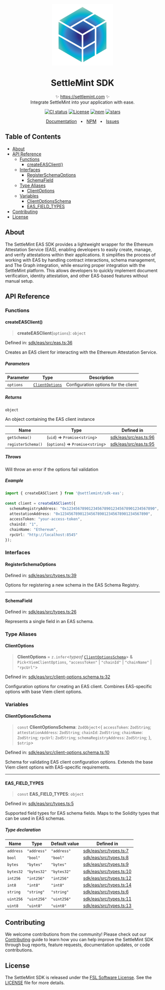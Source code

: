 <p align="center">
  <img src="https://github.com/settlemint/sdk/blob/main/logo.svg" width="200px" align="center" alt="SettleMint logo" />
  <h1 align="center">SettleMint SDK</h1>
  <p align="center">
    ✨ <a href="https://settlemint.com">https://settlemint.com</a> ✨
    <br/>
    Integrate SettleMint into your application with ease.
  </p>
</p>

<p align="center">
<a href="https://github.com/settlemint/sdk/actions?query=branch%3Amain"><img src="https://github.com/settlemint/sdk/actions/workflows/build.yml/badge.svg?event=push&branch=main" alt="CI status" /></a>
<a href="https://fsl.software" rel="nofollow"><img src="https://img.shields.io/npm/l/@settlemint/sdk-eas" alt="License"></a>
<a href="https://www.npmjs.com/package/@settlemint/sdk-eas" rel="nofollow"><img src="https://img.shields.io/npm/dw/@settlemint/sdk-eas" alt="npm"></a>
<a href="https://github.com/settlemint/sdk" rel="nofollow"><img src="https://img.shields.io/github/stars/settlemint/sdk" alt="stars"></a>
</p>

<div align="center">
  <a href="https://console.settlemint.com/documentation">Documentation</a>
  <span>&nbsp;&nbsp;•&nbsp;&nbsp;</span>
  <a href="https://www.npmjs.com/package/@settlemint/sdk-eas">NPM</a>
  <span>&nbsp;&nbsp;•&nbsp;&nbsp;</span>
  <a href="https://github.com/settlemint/sdk/issues">Issues</a>
  <br />
</div>

## Table of Contents

- [About](#about)
- [API Reference](#api-reference)
  - [Functions](#functions)
    - [createEASClient()](#createeasclient)
  - [Interfaces](#interfaces)
    - [RegisterSchemaOptions](#registerschemaoptions)
    - [SchemaField](#schemafield)
  - [Type Aliases](#type-aliases)
    - [ClientOptions](#clientoptions)
  - [Variables](#variables)
    - [ClientOptionsSchema](#clientoptionsschema)
    - [EAS\_FIELD\_TYPES](#eas_field_types)
- [Contributing](#contributing)
- [License](#license)

## About

The SettleMint EAS SDK provides a lightweight wrapper for the Ethereum Attestation Service (EAS), enabling developers to easily create, manage, and verify attestations within their applications. It simplifies the process of working with EAS by handling contract interactions, schema management, and The Graph integration, while ensuring proper integration with the SettleMint platform. This allows developers to quickly implement document verification, identity attestation, and other EAS-based features without manual setup.

## API Reference

### Functions

#### createEASClient()

> **createEASClient**(`options`): `object`

Defined in: [sdk/eas/src/eas.ts:36](https://github.com/settlemint/sdk/blob/v2.3.2/sdk/eas/src/eas.ts#L36)

Creates an EAS client for interacting with the Ethereum Attestation Service.

##### Parameters

| Parameter | Type | Description |
| ------ | ------ | ------ |
| `options` | [`ClientOptions`](#clientoptions) | Configuration options for the client |

##### Returns

`object`

An object containing the EAS client instance

| Name | Type | Defined in |
| ------ | ------ | ------ |
| `getSchema()` | (`uid`) => `Promise`\<`string`\> | [sdk/eas/src/eas.ts:96](https://github.com/settlemint/sdk/blob/v2.3.2/sdk/eas/src/eas.ts#L96) |
| `registerSchema()` | (`options`) => `Promise`\<`string`\> | [sdk/eas/src/eas.ts:95](https://github.com/settlemint/sdk/blob/v2.3.2/sdk/eas/src/eas.ts#L95) |

##### Throws

Will throw an error if the options fail validation

##### Example

```ts
import { createEASClient } from '@settlemint/sdk-eas';

const client = createEASClient({
  schemaRegistryAddress: "0x1234567890123456789012345678901234567890",
  attestationAddress: "0x1234567890123456789012345678901234567890",
  accessToken: "your-access-token",
  chainId: "1",
  chainName: "Ethereum",
  rpcUrl: "http://localhost:8545"
});
```

### Interfaces

#### RegisterSchemaOptions

Defined in: [sdk/eas/src/types.ts:39](https://github.com/settlemint/sdk/blob/v2.3.2/sdk/eas/src/types.ts#L39)

Options for registering a new schema in the EAS Schema Registry.

***

#### SchemaField

Defined in: [sdk/eas/src/types.ts:26](https://github.com/settlemint/sdk/blob/v2.3.2/sdk/eas/src/types.ts#L26)

Represents a single field in an EAS schema.

### Type Aliases

#### ClientOptions

> **ClientOptions** = `z.infer`\<*typeof* [`ClientOptionsSchema`](#clientoptionsschema)\> & `Pick`\<`ViemClientOptions`, `"accessToken"` \| `"chainId"` \| `"chainName"` \| `"rpcUrl"`\>

Defined in: [sdk/eas/src/client-options.schema.ts:32](https://github.com/settlemint/sdk/blob/v2.3.2/sdk/eas/src/client-options.schema.ts#L32)

Configuration options for creating an EAS client.
Combines EAS-specific options with base Viem client options.

### Variables

#### ClientOptionsSchema

> `const` **ClientOptionsSchema**: `ZodObject`\<\{ `accessToken`: `ZodString`; `attestationAddress`: `ZodString`; `chainId`: `ZodString`; `chainName`: `ZodString`; `rpcUrl`: `ZodString`; `schemaRegistryAddress`: `ZodString`; \}, `$strip`\>

Defined in: [sdk/eas/src/client-options.schema.ts:10](https://github.com/settlemint/sdk/blob/v2.3.2/sdk/eas/src/client-options.schema.ts#L10)

Schema for validating EAS client configuration options.
Extends the base Viem client options with EAS-specific requirements.

***

#### EAS\_FIELD\_TYPES

> `const` **EAS\_FIELD\_TYPES**: `object`

Defined in: [sdk/eas/src/types.ts:5](https://github.com/settlemint/sdk/blob/v2.3.2/sdk/eas/src/types.ts#L5)

Supported field types for EAS schema fields.
Maps to the Solidity types that can be used in EAS schemas.

##### Type declaration

| Name | Type | Default value | Defined in |
| ------ | ------ | ------ | ------ |
| <a id="address"></a> `address` | `"address"` | `"address"` | [sdk/eas/src/types.ts:7](https://github.com/settlemint/sdk/blob/v2.3.2/sdk/eas/src/types.ts#L7) |
| <a id="bool"></a> `bool` | `"bool"` | `"bool"` | [sdk/eas/src/types.ts:8](https://github.com/settlemint/sdk/blob/v2.3.2/sdk/eas/src/types.ts#L8) |
| <a id="bytes"></a> `bytes` | `"bytes"` | `"bytes"` | [sdk/eas/src/types.ts:9](https://github.com/settlemint/sdk/blob/v2.3.2/sdk/eas/src/types.ts#L9) |
| <a id="bytes32"></a> `bytes32` | `"bytes32"` | `"bytes32"` | [sdk/eas/src/types.ts:10](https://github.com/settlemint/sdk/blob/v2.3.2/sdk/eas/src/types.ts#L10) |
| <a id="int256"></a> `int256` | `"int256"` | `"int256"` | [sdk/eas/src/types.ts:12](https://github.com/settlemint/sdk/blob/v2.3.2/sdk/eas/src/types.ts#L12) |
| <a id="int8"></a> `int8` | `"int8"` | `"int8"` | [sdk/eas/src/types.ts:14](https://github.com/settlemint/sdk/blob/v2.3.2/sdk/eas/src/types.ts#L14) |
| <a id="string"></a> `string` | `"string"` | `"string"` | [sdk/eas/src/types.ts:6](https://github.com/settlemint/sdk/blob/v2.3.2/sdk/eas/src/types.ts#L6) |
| <a id="uint256"></a> `uint256` | `"uint256"` | `"uint256"` | [sdk/eas/src/types.ts:11](https://github.com/settlemint/sdk/blob/v2.3.2/sdk/eas/src/types.ts#L11) |
| <a id="uint8"></a> `uint8` | `"uint8"` | `"uint8"` | [sdk/eas/src/types.ts:13](https://github.com/settlemint/sdk/blob/v2.3.2/sdk/eas/src/types.ts#L13) |

## Contributing

We welcome contributions from the community! Please check out our [Contributing](https://github.com/settlemint/sdk/blob/main/.github/CONTRIBUTING.md) guide to learn how you can help improve the SettleMint SDK through bug reports, feature requests, documentation updates, or code contributions.

## License

The SettleMint SDK is released under the [FSL Software License](https://fsl.software). See the [LICENSE](https://github.com/settlemint/sdk/blob/main/LICENSE) file for more details.
